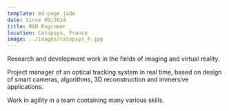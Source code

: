 ```yaml
---
template: md-page.jade
date: Since 09/2014
title: R&D Engineer
location: Catopsys, France
image: ../images/catopsys_h.jpg
---
```

Research and development work in the fields of imaging and virtual reality.

Project manager of an optical tracking system in real time, based on design of smart cameras, algorithms, 3D reconstruction and immersive applications.

Work in agility in a team containing many various skills.